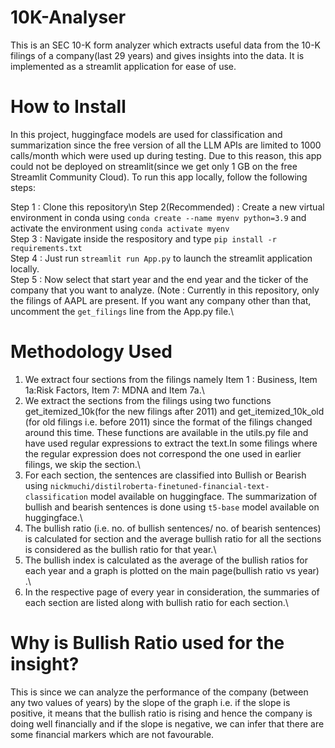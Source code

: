 # 10K-Analyser
 
This is an SEC 10-K form analyzer which extracts useful data from the 10-K filings of a company(last 29 years) and gives insights into the data. It is implemented as a streamlit application for ease of use.

# How to Install

In this project, huggingface models are used for classification and summarization since the free version of all the LLM APIs are limited to 1000 calls/month which were used up during testing. Due to this reason, this app could not be deployed on streamlit(since we get only 1 GB on the free Streamlit Community Cloud).
To run this app locally, follow the following steps:

Step 1 : Clone this repository\n
Step 2(Recommended) : Create a new virtual environment in conda using `conda create --name myenv python=3.9` and activate the environment using `conda activate myenv`\
Step 3 : Navigate inside the respository and type `pip install -r requirements.txt`\
Step 4 : Just run `streamlit run App.py` to launch the streamlit application locally.\
Step 5 : Now select that start year and the end year and the ticker of the company that you want to analyze. (Note : Currently in this repository, only the filings of AAPL are present. If you want any company other than that, uncomment the `get_filings` line from the App.py file.\

# Methodology Used

1. We extract four sections from the filings namely Item 1 : Business, Item 1a:Risk Factors, Item 7: MDNA and Item 7a.\
2. We extract the sections from the filings using two functions get_itemized_10k(for the new filings after 2011) and get_itemized_10k_old (for old filings i.e. before 2011) since the format of the filings changed around this time. These functions are available in the utils.py file and have used regular expressions to extract the text.In some filings where the regular expression does not correspond the one used in earlier filings, we skip the section.\
3. For each section, the sentences are classified into Bullish or Bearish using `nickmuchi/distilroberta-finetuned-financial-text-classification` model available on huggingface. The summarization of bullish and bearish sentences is done using `t5-base` model available on huggingface.\
4. The bullish ratio (i.e. no. of bullish sentences/ no. of bearish sentences) is calculated for section and the average bullish ratio for all the sections is considered as the bullish ratio for that year.\
5. The bullish index is calculated as the average of the bullish ratios for each year and a graph is plotted on the main page(bullish ratio vs year) .\
6. In the respective page of every year in consideration, the summaries of each section are listed along with bullish ratio for each section.\

# Why is Bullish Ratio used for the insight?
This is since we can analyze the performance of the company (between any two values of years) by the slope of the graph i.e. if the slope is positive, it means that the bullish ratio is rising and hence the company is doing well financially and if the slope is negative, we can infer that there are some financial markers which are not favourable.
